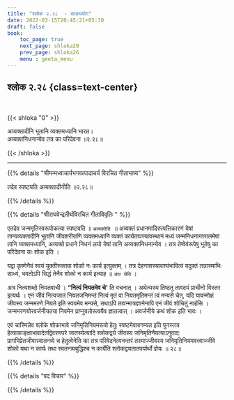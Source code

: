 ```yaml
---
title: "श्लोक २.२८  - साङ्ययोग"
date: 2022-03-15T20:45:21+05:30
draft: false
book:
    toc_page: true
    next_page: shloka29
    prev_page: shloka26
    menu : geeta_menu
---
```




## श्लोक २.२८ {class=text-center}

<br/>

{{< shloka  "0"  >}}

अव्यक्तादीनि भूतानि व्यक्तमध्यानि भारत।  
अव्यक्तनिधनान्येव तत्र का परिदेवना    ॥२.२८॥

{{< /shloka >}}

---


{{% details "श्रीमन्मध्वाचार्यभगवत्पादाचर्य विरचित  गीताभाष्य" %}}

तदेव स्पष्टयति अव्यक्तादीनीति  ॥२.२८॥

{{% /details %}}



{{% details "श्रीराघवेन्द्रतीर्थविरचित गीताविवृतिः " %}}

एतदेव जन्ममृतिस्वरूपोकत्या स्पष्टयति ॥ `अव्यक्तेति `॥ अव्यक्तं
प्रधानमादिरुत्पत्तिकारणं येषां तान्यव्यक्तादीनि भूतानि जीवशरीराणि 
व्यक्तमध्यानि व्यक्तं कार्यतापत्त्यावस्थानं मध्यं जन्मनिधनान्तरालमेषां तानि
व्यक्तमध्यानि, अव्यक्ते प्रधाने निधनं लयो येषां तानि अव्यक्तनिधनान्येव ।
तत्र तेष्वेवंरूपेषु भूतेषु का परिदेवना कः शोक इति । 

यद्वा कृष्णेनैवं स्वयं युक्तीरुक्तवा शोको नः कार्य इत्युक्तम्‌ । तत्र देहनाशस्यावश्यंभावित्वं यदुक्तं
तन्नास्माभिः साध्यं, भवतोऽपि सिद्धं तेनैव शोको न कार्य
इत्याह ॥ `अथ चेति` । 

अत्र नित्यशब्दो नियतवाची । **“नित्यं नियतमेव
चे'** ति वचनात्‌ । अथेत्यस्य तिष्ठतु तावदयं प्राचीनो विस्तर इत्यर्थः । एनं
जीवं नित्यजातं नियतजनिमन्तं नित्यं मृतं वा नियतमृतिमन्तं त्वं मन्यसे
चेत्‌, यदि यावन्मोक्षं  जीवस्य जन्ममरणे नियते इति स्वयमेव मन्यसे, तथाऽपि
तावन्मात्रज्ञानेनापि एनं जीवं शोचितुं नार्हसि । जन्ममरणयोरवर्जनीयतया
निवमेन प्राप्नुवतोस्त्वयैव ज्ञातत्वात्‌ । अवर्जनीये कथं शोक इति भावः । 

एवं चास्मिन्नेव श्लोके शोकाभावे जनिमृतिनियमरूपो हेतुः स्पष्टमेवावगम्यत
इति पुनस्तत्र हेत्वाकाङ्क्षाभावादेतद्विवरणपरे जातस्येत्यादि श्लोकद्वये जीवस्य
जनिमृतिनैयत्याऽनुवादः प्रागभिप्रेतजीवास्वातन्त्र्ये च हेतुत्वेनेति का तत्र
परिवेदनेत्यनन्तरं तस्माज्जीवस्य जनिमृतिनियमवत्त्वाज्जीवे शोको यथा न कार्यः
तथा स्वतन्त्र्यबुद्धिश्च न कार्येति श्लोकद्वयतातपर्यार्थो ज्ञेयः ॥ २८॥

{{% /details %}}



{{% details "पद विचार" %}}


{{% /details %}}
